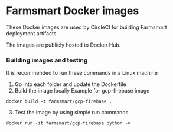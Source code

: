 # Farmsmart Docker images
These Docker images are used by CircleCI for building Farmsmart deployment artifacts. 

The images are publicly hosted to Docker Hub.

### Building images and testing
It is recommended to run these commands in a Linux machine

1. Go into each folder and update the Dockerfile
2. Build the image locally
Example for gcp-firebase image
```
docker build -t farmsmart/gcp-firebase .
```
3. Test the image by using simple run commands
```
docker run -it farmsmart/gcp-firebase python -v
```
